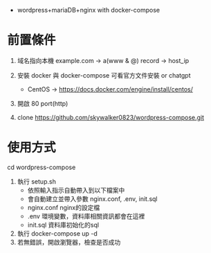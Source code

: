 * wordpress+mariaDB+nginx with docker-compose

# 前置條件
1. 域名指向本機 example.com -> a(www & @) record -> host_ip
2. 安裝 docker 與 docker-compose 可看官方文件安裝 or chatgpt
    * CentOS -> https://docs.docker.com/engine/install/centos/

3. 開啟 80 port(http)
4. clone https://github.com/skywalker0823/wordpress-compose.git

# 使用方式
cd wordpress-compose
1. 執行 setup.sh
   - 依照輸入指示自動帶入到以下檔案中
   - 會自動建立並帶入參數 nginx.conf, .env, init.sql
    * nginx.conf nginx的設定檔
    * .env 環境變數，資料庫相關資訊都會在這裡
    * init.sql 資料庫初始化的sql
2. 執行 docker-compose up -d
3. 若無錯誤，開啟瀏覽器，檢查是否成功